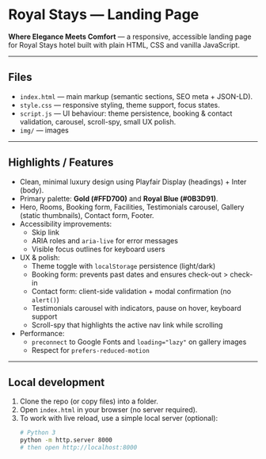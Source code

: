 # Royal Stays — Landing Page

**Where Elegance Meets Comfort** — a responsive, accessible landing page for Royal Stays hotel built with plain HTML, CSS and vanilla JavaScript.

---

## Files
- `index.html` — main markup (semantic sections, SEO meta + JSON-LD).
- `style.css` — responsive styling, theme support, focus states.
- `script.js` — UI behaviour: theme persistence, booking & contact validation, carousel, scroll-spy, small UX polish.
- `img/` — images

---

## Highlights / Features
- Clean, minimal luxury design using Playfair Display (headings) + Inter (body).
- Primary palette: **Gold (#FFD700)** and **Royal Blue (#0B3D91)**.
- Hero, Rooms, Booking form, Facilities, Testimonials carousel, Gallery (static thumbnails), Contact form, Footer.
- Accessibility improvements:
  - Skip link
  - ARIA roles and `aria-live` for error messages
  - Visible focus outlines for keyboard users
- UX & polish:
  - Theme toggle with `localStorage` persistence (light/dark)
  - Booking form: prevents past dates and ensures check-out > check-in
  - Contact form: client-side validation + modal confirmation (no `alert()`)
  - Testimonials carousel with indicators, pause on hover, keyboard support
  - Scroll-spy that highlights the active nav link while scrolling
- Performance:
  - `preconnect` to Google Fonts and `loading="lazy"` on gallery images
  - Respect for `prefers-reduced-motion`

---

## Local development
1. Clone the repo (or copy files) into a folder.
2. Open `index.html` in your browser (no server required).
3. To work with live reload, use a simple local server (optional):
   ```bash
   # Python 3
   python -m http.server 8000
   # then open http://localhost:8000

